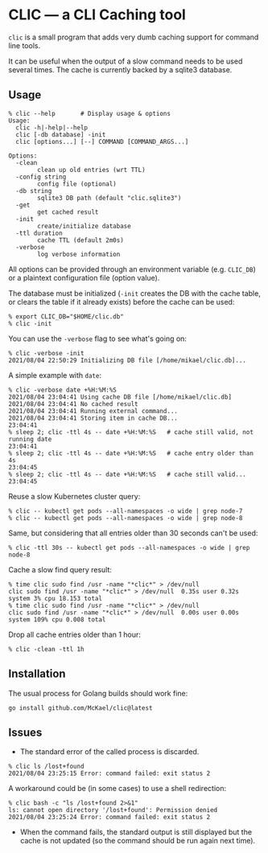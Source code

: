# CLIC — a CLI Caching tool

`clic` is a small program that adds very dumb caching support for command line tools.

It can be useful when the output of a slow command needs to be used several times.
The cache is currently backed by a sqlite3 database.

## Usage

```
% clic --help       # Display usage & options
Usage:
  clic -h|-help|--help
  clic [-db database] -init
  clic [options...] [--] COMMAND [COMMAND_ARGS...]

Options:
  -clean
        clean up old entries (wrt TTL)
  -config string
        config file (optional)
  -db string
        sqlite3 DB path (default "clic.sqlite3")
  -get
        get cached result
  -init
        create/initialize database
  -ttl duration
        cache TTL (default 2m0s)
  -verbose
        log verbose information
```

All options can be provided through an environment variable (e.g. `CLIC_DB`) or a plaintext configuration file (option value).

The database must be initialized (`-init` creates the DB with the cache table, or clears the table if it already exists) before the cache can be used:
```
% export CLIC_DB="$HOME/clic.db"
% clic -init
```

You can use the `-verbose` flag to see what's going on:
```
% clic -verbose -init
2021/08/04 22:50:29 Initializing DB file [/home/mikael/clic.db]...
```

A simple example with `date`:
```
% clic -verbose date +%H:%M:%S
2021/08/04 23:04:41 Using cache DB file [/home/mikael/clic.db]
2021/08/04 23:04:41 No cached result
2021/08/04 23:04:41 Running external command...
2021/08/04 23:04:41 Storing item in cache DB...
23:04:41
% sleep 2; clic -ttl 4s -- date +%H:%M:%S   # cache still valid, not running date
23:04:41
% sleep 2; clic -ttl 4s -- date +%H:%M:%S   # cache entry older than 4s
23:04:45
% sleep 2; clic -ttl 4s -- date +%H:%M:%S   # cache still valid...
23:04:45
```

Reuse a slow Kubernetes cluster query:
```
% clic -- kubectl get pods --all-namespaces -o wide | grep node-7
% clic -- kubectl get pods --all-namespaces -o wide | grep node-8
```

Same, but considering that all entries older than 30 seconds can't be used:
```
% clic -ttl 30s -- kubectl get pods --all-namespaces -o wide | grep node-8
```

Cache a slow find query result:
```
% time clic sudo find /usr -name "*clic*" > /dev/null
clic sudo find /usr -name "*clic*" > /dev/null  0.35s user 0.32s system 3% cpu 18.153 total
% time clic sudo find /usr -name "*clic*" > /dev/null
clic sudo find /usr -name "*clic*" > /dev/null  0.00s user 0.00s system 109% cpu 0.008 total
```

Drop all cache entries older than 1 hour:
```
% clic -clean -ttl 1h
```

## Installation

The usual process for Golang builds should work fine:

    go install github.com/McKael/clic@latest

## Issues

* The standard error of the called process is discarded.

```
% clic ls /lost+found
2021/08/04 23:25:15 Error: command failed: exit status 2
```

A workaround could be (in some cases) to use a shell redirection:
```
% clic bash -c "ls /lost+found 2>&1"
ls: cannot open directory '/lost+found': Permission denied
2021/08/04 23:25:24 Error: command failed: exit status 2
```

* When the command fails, the standard output is still displayed but the cache is not updated (so the command should be run again next time).
